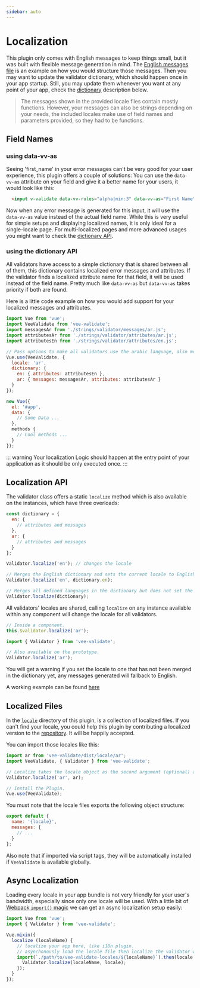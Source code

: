 ```yaml
---
sidebar: auto
---
```


# Localization

This plugin only comes with English messages to keep things small, but it was built with flexible message generation in mind.
The [English messages file](https://github.com/baianat/vee-validate/blob/master/dist/locale/en.js) is an example on how you would structure those messages. Then you may want to update the validator dictionary, which should happen once in your app startup. Still, you may update them whenever you want at any point of your app, check the [dictionary](#attributes-dictionary) description below.

> The messages shown in the provided locale files contain mostly functions. However, your messages can also be strings depending on your needs, the included locales make use of field names and parameters provided, so they had to be functions.

## Field Names

### using data-vv-as

Seeing 'first_name' in your error messages can't be very good for your user experience, this plugin offers a couple of solutions: You can use the `data-vv-as` attribute on your field and give it a better name for your users, it would look like this:

```html
  <input v-validate data-vv-rules="alpha|min:3" data-vv-as="First Name" name="first_name" type="text">
```

Now when any error message is generated for this input, it will use the `data-vv-as` value instead of the actual field name. While this is very useful for simple setups and displaying localized names, it is only ideal for a single-locale page. For multi-localized pages and more advanced usages you might want to check the [dictionary API](#using-the-dictionary-api).

### using the dictionary API

All validators have access to a simple dictionary that is shared between all of them, this dictionary contains localized error messages and attributes. If the validator finds a localized attribute name for that field, it will be used instead of the field name. Pretty much like `data-vv-as` but `data-vv-as` takes priority if both are found.

Here is a little code example on how you would add support for your localized messages and attributes.

```js
import Vue from 'vue';
import VeeValidate from 'vee-validate';
import messagesAr from './strings/validator/messages/ar.js';
import attributesAr from './strings/validator/attributes/ar.js';
import attributesEn from './strings/validator/attributes/en.js';

// Pass options to make all validators use the arabic language, also merge the english and arabic attributes with the internal dictionary.
Vue.use(VeeValidate, {
  locale: 'ar',
  dictionary: {
    en: { attributes: attributesEn },
    ar: { messages: messagesAr, attributes: attributesAr }
  }
});

new Vue({
  el: '#app',
  data: {
    // Some Data ...
  },
  methods {
    // Cool methods ...
  }
});
```

::: warning
Your localization Logic should happen at the entry point of your application as it should be only executed once.
:::

## Localization API

The validator class offers a static `localize` method which is also available on the instances, which have three overloads:

```js
const dictionary = {
  en: {
    // attributes and messages
  },
  ar: {
    // attributes and messages
  }
};

Validator.localize('en'); // changes the locale

// Merges the English dictionary and sets the current locale to English.
Validator.localize('en', dictionary.en);

// Merges all defined languages in the dictionary but does not set the current locale.
Validator.localize(dictionary);
```

All validators' locales are shared, calling `localize` on any instance available within any component will change the locale for all validators.

```js
// Inside a component.
this.$validator.localize('ar');

import { Validator } from 'vee-validate';

// Also available on the prototype.
Validator.localize('ar');
```

You will get a warning if you set the locale to one that has not been merged in the dictionary yet, any messages generated will fallback to English.

A working example can be found [here](examples.md#locale-example)

## Localized Files

In the [`locale`](https://github.com/baianat/vee-validate/tree/master/locale) directory of this plugin, is a collection of localized files. If you can't find your locale, you could help this plugin by contributing a localized version to the [repository](https://github.com/baianat/vee-validate). It will be happily accepted.

You can import those locales like this:

```js
import ar from 'vee-validate/dist/locale/ar';
import VeeValidate, { Validator } from 'vee-validate';

// Localize takes the locale object as the second argument (optional) and merges it.
Validator.localize('ar', ar);

// Install the Plugin.
Vue.use(VeeValidate);
```

You must note that the locale files exports the following object structure:

```js
export default {
  name: '{locale}',
  messages: {
    // ...
  }
};
```

Also note that if imported via script tags, they will be automatically installed if `VeeValidate` is available globally.

## Async Localization

Loading every locale in your app bundle is not very friendly for your user's bandwidth, especially since only one locale will be used. With a little bit of [Webpack `import()` magic](https://webpack.js.org/guides/code-splitting/#dynamic-imports) we can get an async localization setup easily:

```js
import Vue from 'vue';
import { Validator } from 'vee-validate';

Vue.mixin({
  localize (localeName) {
    // localize your app here, like i18n plugin.
    // asynchonously load the locale file then localize the validator with it.
    import(`./path/to/vee-validate-locales/${localeName}`).then(locale => {
      Validator.localize(localeName, locale);
    });
  }
});

```
